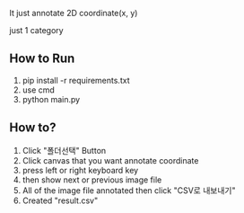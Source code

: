 It just annotate 2D coordinate(x, y)

just 1 category

## How to Run

1. pip install -r requirements.txt
2. use cmd
3. python main.py

## How to?

1. Click "폴더선택" Button
2. Click canvas that you want annotate coordinate
3. press left or right keyboard key
4. then show next or previous image file
5. All of the image file annotated then click "CSV로 내보내기"
6. Created "result.csv"